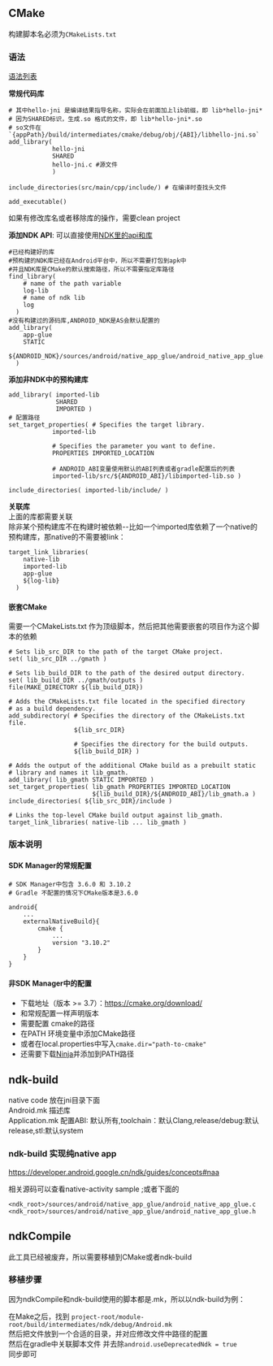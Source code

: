## CMake
构建脚本名必须为`CMakeLists.txt`   

### 语法
[语法列表](https://cmake.org/cmake/help/latest/manual/cmake-commands.7.html)   

**常规代码库**
```
# 其中hello-jni 是编译结果指导名称，实际会在前面加上lib前缀，即 lib*hello-jni*    
# 因为SHARED标识，生成.so 格式的文件，即 lib*hello-jni*.so  
# so文件在`{appPath}/build/intermediates/cmake/debug/obj/{ABI}/libhello-jni.so`
add_library(
            hello-jni
            SHARED
            hello-jni.c #源文件
            )  

include_directories(src/main/cpp/include/) # 在编译时查找头文件  

add_executable()
```

如果有修改库名或者移除库的操作，需要clean project  

**添加NDK API**: 可以直接使用[NDK里的api和库](https://developer.android.google.cn/ndk/guides/stable_apis)  

```
#已经构建好的库
#预构建的NDK库已经在Android平台中，所以不需要打包到apk中
#并且NDK库是CMake的默认搜索路径，所以不需要指定库路径
find_library(
    # name of the path variable
    log-lib
    # name of ndk lib
    log
  )  
#没有构建过的源码库,ANDROID_NDK是AS会默认配置的  
add_library(
    app-glue
    STATIC
    ${ANDROID_NDK}/sources/android/native_app_glue/android_native_app_glue.c
  )
```   

**添加非NDK中的预构建库**
```
add_library( imported-lib
             SHARED
             IMPORTED )  
# 配置路径
set_target_properties( # Specifies the target library.
            imported-lib

            # Specifies the parameter you want to define.
            PROPERTIES IMPORTED_LOCATION

            # ANDROID_ABI变量使用默认的ABI列表或者gradle配置后的列表  
            imported-lib/src/${ANDROID_ABI}/libimported-lib.so )  

include_directories( imported-lib/include/ )
```

**关联库**  
上面的库都需要关联  
除非某个预构建库不在构建时被依赖--比如一个imported库依赖了一个native的预构建库，那native的不需要被link：
```
target_link_libraries(
    native-lib
    imported-lib
    app-glue
    ${log-lib}  
  )
```

#### 嵌套CMake    
需要一个CMakeLists.txt 作为顶级脚本，然后把其他需要嵌套的项目作为这个脚本的依赖  
```
# Sets lib_src_DIR to the path of the target CMake project.
set( lib_src_DIR ../gmath )

# Sets lib_build_DIR to the path of the desired output directory.
set( lib_build_DIR ../gmath/outputs )
file(MAKE_DIRECTORY ${lib_build_DIR})

# Adds the CMakeLists.txt file located in the specified directory
# as a build dependency.
add_subdirectory( # Specifies the directory of the CMakeLists.txt file.
                  ${lib_src_DIR}

                  # Specifies the directory for the build outputs.
                  ${lib_build_DIR} )

# Adds the output of the additional CMake build as a prebuilt static
# library and names it lib_gmath.
add_library( lib_gmath STATIC IMPORTED )
set_target_properties( lib_gmath PROPERTIES IMPORTED_LOCATION
                       ${lib_build_DIR}/${ANDROID_ABI}/lib_gmath.a )
include_directories( ${lib_src_DIR}/include )

# Links the top-level CMake build output against lib_gmath.
target_link_libraries( native-lib ... lib_gmath )
```

### 版本说明  

#### SDK Manager的常规配置
```
# SDK Manager中包含 3.6.0 和 3.10.2
# Gradle 不配置的情况下CMake版本是3.6.0  

android{
    ...
    externalNativeBuild}{
        cmake {
            ...
            version "3.10.2"    
        }
    }
}
```
#### 非SDK Manager中的配置
- 下载地址（版本 >= 3.7）：https://cmake.org/download/  
- 和常规配置一样声明版本
- 需要配置 cmake的路径
 - 在PATH 环境变量中添加CMake路径  
 - 或者在local.properties中写入`cmake.dir="path-to-cmake"`  
- 还需要下载[Ninja](https://ninja-build.org/)并添加到PATH路径  

## ndk-build  
native code 放在jni目录下面    
Android.mk 描述库  
Application.mk 配置ABI: 默认所有,toolchain：默认Clang,release/debug:默认release,stl:默认system  

### ndk-build 实现纯native app  
https://developer.android.google.cn/ndk/guides/concepts#naa  

相关源码可以查看native-activity sample ;或者下面的  
```
<ndk_root>/sources/android/native_app_glue/android_native_app_glue.c  
<ndk_root>/sources/android/native_app_glue/android_native_app_glue.h  
```

## ndkCompile  
此工具已经被废弃，所以需要移植到CMake或者ndk-build

### 移植步骤
因为ndkCompile和ndk-build使用的脚本都是.mk，所以以ndk-build为例：

在Make之后，找到 `project-root/module-root/build/intermediates/ndk/debug/Android.mk`  
然后把文件放到一个合适的目录，并对应修改文件中路径的配置  
然后在gradle中关联脚本文件
并去除`android.useDeprecatedNdk = true`  
同步即可   
